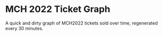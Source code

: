 # MCH 2022 Ticket Graph

A quick and dirty graph of MCH2022 tickets sold over time, regenerated every 30 minutes.
